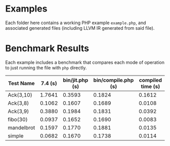 # Examples

Each folder here contains a working PHP example `example.php`, and associated generated files (including LLVM IR generated from said file).

# Benchmark Results

Each example includes a benchmark that compares each mode of operation to just running the file with `php` directly.

<!-- benchmark table start -->

| Test Name          |            7.4 (s)| bin/jit.php (s) | bin/compile.php (s) | compiled time (s) |
|--------------------|-------------------|-----------------|---------------------|-------------------|
|          Ack(3,10) |            1.7641 |          0.3593 |              0.1824 |            0.1612 |
|           Ack(3,8) |            0.1062 |          0.1607 |              0.1689 |            0.0108 |
|           Ack(3,9) |            0.3880 |          0.1984 |              0.1831 |            0.0392 |
|           fibo(30) |            0.0937 |          0.1652 |              0.1690 |            0.0083 |
|         mandelbrot |            0.1597 |          0.1770 |              0.1881 |            0.0135 |
|             simple |            0.0682 |          0.1670 |              0.1738 |            0.0114 |

<!-- benchmark table end -->
